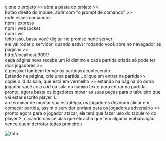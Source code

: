 clone o projeto >> abra a pasta do projeto >> \
botão direito do mouse, abrir com "o prompt de comando" >> \
rode esses comandos:\
npm i express\
npm i websocket\
npm i ws\
feito isso, basta você digitar no prompt: node server\
ele vai rodar o servidor, quando estiver rodando você abre no navegador as páginas >>\
http://localhost:9091/\
cada página nova recebe um id distinto e cada partida criada só pode ter dois jogadores >>\
é possível também ter várias partidas acontecendo.\
Estando na página, crie uma partida... clique em entrar na partida>>\
copie o id da sala, que está em vermelho >> estando na página do outro jogador você cola o id da sala no campo texto para entrar na partida.\
pronto, agora basta os jogadores mover as suas peças para o tabuleiro que vai estar escrito player 1...\
ao terminar de montar sua estratégia, os jogadores deveram clicar em começar partida, assim o servidor enviará para os jogadores adversário >>\
pronto agora para o jogador atacar, ele terá que fazer uso do tabuleiro do player 2, clicando nas células que ele acha que tem alguma embarcação.\
vence quem derrotar todas primeiro.\

![foto](https://media.discordapp.net/attachments/1211412867472171092/1225186055460880394/image.png?ex=6620366e&is=660dc16e&hm=03a31a5231b04647fcd2a20d208ecf93f644e515448e2afeee1a4dd78595ea9f&=&format=webp&quality=lossless)
